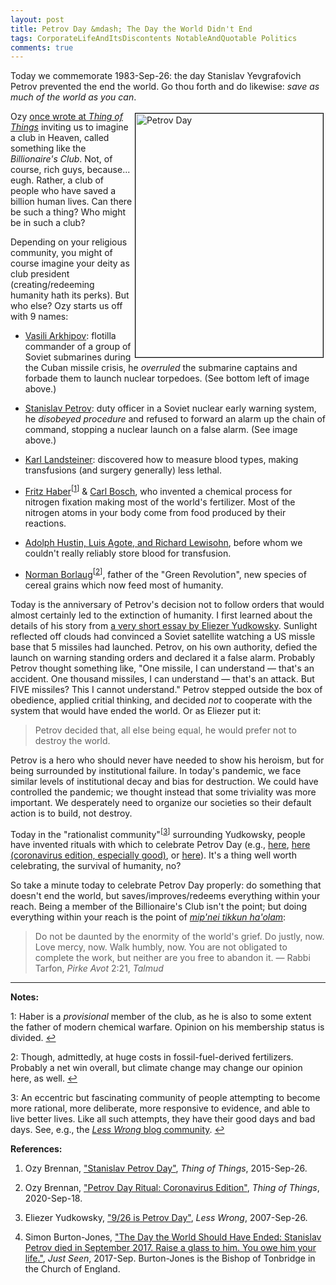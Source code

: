 ```yaml
---
layout: post
title: Petrov Day &mdash; The Day the World Didn't End
tags: CorporateLifeAndItsDiscontents NotableAndQuotable Politics
comments: true
---
```


Today we commemorate 1983-Sep-26: the day Stanislav Yevgrafovich Petrov prevented the end the
world.  Go thou forth and do likewise: _save as much of the world as you can_.  

<a href="https://en.wikipedia.org/wiki/Stanislav_Petrov" target="_blank"><img src="{{site.baseurl }}/images/2020-09-26-petrov-day-portrait.jpg" width="300" height="390" alt="Petrov Day" title="Petrov Day" style="float: right; margin: 3px 3px 3px 3px; border: 1px solid #000000;"></a>

Ozy [once wrote at _Thing of Things_](https://thingofthings.wordpress.com/2015/09/26/stanislav-petrov-day/) 
inviting us to imagine a club in Heaven, called something like the _Billionaire's Club_.
Not, of course, rich guys, because... eugh.  Rather, a club of people who have saved a
billion human lives.  Can there be such a thing?  Who might be in such a club?  

Depending on your religious community, you might of course imagine your deity as club
president (creating/redeeming humanity hath its perks).  But who else?  Ozy starts us off
with 9 names:  

* [Vasili Arkhipov](https://en.wikipedia.org/wiki/Vasili_Arkhipov): flotilla commander of
a group of Soviet submarines during the Cuban missile crisis, he _overruled_ the submarine
captains and forbade them to launch nuclear torpedoes.  (See bottom left of image above.)

* [Stanislav Petrov](https://en.wikipedia.org/wiki/Stanislav_Petrov): duty officer in a
Soviet nuclear early warning system, he _disobeyed procedure_ and refused to forward an
alarm up the chain of command, stopping a nuclear launch on a false alarm.  (See image
above.)  

* [Karl Landsteiner](https://en.wikipedia.org/wiki/Karl_Landsteiner): discovered how to
measure blood types, making transfusions (and surgery generally) less lethal.  

* [Fritz Haber](https://en.wikipedia.org/wiki/Fritz_Haber)<sup id="fn1a">[[1](#fn1)]</sup> &amp; 
[Carl Bosch](https://en.wikipedia.org/wiki/Carl_Bosch), who invented a chemical process
for nitrogen fixation making most of the world's fertilizer.  Most of the nitrogen atoms
in your body come from food produced by their reactions.  

* [Adolph Hustin, Luis Agote, and Richard Lewisohn](https://stanfordbloodcenter.org/a-brief-history-of-blood-transfusion-through-the-years/), 
before whom we couldn't really reliably store blood for transfusion.  

* [Norman Borlaug](https://en.wikipedia.org/wiki/Norman_Borlaug)<sup id="fn2a">[[2](#fn2)]</sup>, 
father of the "Green Revolution", new species of cereal grains which now feed most of humanity.  

Today is the anniversary of Petrov's decision not to follow orders that would almost
certainly led to the extinction of humanity.  I first learned about the details of his
story from 
[a very short essay by Eliezer Yudkowsky](https://www.lesswrong.com/posts/QtyKq4BDyuJ3tysoK/9-26-is-petrov-day).
Sunlight reflected off clouds had convinced a Soviet satellite watching a US missle base
that 5 missiles had launched.  Petrov, on his own authority, defied the launch on warning
standing orders and declared it a false alarm.  Probably Petrov thought something like, "One
missile, I can understand &mdash; that's an accident.  One thousand missiles, I can understand
&mdash; that's an attack.  But FIVE missiles?  This I cannot understand."  Petrov stepped
outside the box of obedience, applied critial thinking, and decided _not_ to cooperate
with the system that would have ended the world.  Or as Eliezer put it:  
> Petrov decided that, all else being equal, he would prefer not to destroy the world.

Petrov is a hero who should never have needed to show his heroism, but for being
surrounded by institutional failure.  In today's pandemic, we face similar levels of
institutional decay and bias for destruction.  We could have controlled the pandemic; we
thought instead that some triviality was more important.  We desperately need to organize
our societies so their default action is to build, not destroy.  

Today in the "rationalist community"<sup id="fn3a">[[3](#fn3)]</sup> surrounding
Yudkowsky, people have invented rituals with which to celebrate Petrov Day (e.g., 
[here](https://thingofthings.wordpress.com/2020/07/03/petrov-day/),
[here (coronavirus edition, especially good)](https://thingofthings.wordpress.com/2020/09/18/petrov-day-ritual-coronavirus-edition/), or
[here](http://petrovday.com/)).  It's a thing well worth celebrating, the survival of humanity, no?  

So take a minute today to celebrate Petrov Day properly: do something that doesn't end the
world, but saves/improves/redeems everything within your reach.  Being a member of
the Billionaire's Club isn't the point; but doing everything within your reach is the
point of [_mip'nei tikkun ha'olam_](https://en.wikipedia.org/wiki/Tikkun_olam):  
> Do not be daunted by the enormity of the world's grief.  Do justly, now.  Love mercy,
> now.  Walk humbly, now.  You are not obligated to complete the work, but neither are you
> free to abandon it. &mdash; Rabbi Tarfon, _Pirke Avot_ 2:21, _Talmud_

---

__Notes:__ 

<a id="fn1">1</a>: Haber is a _provisional_ member of the club, as he is also to some
extent the father of modern chemical warfare.  Opinion on his membership status is
divided. [↩](#fn1a)  

<a id="fn2">2</a>: Though, admittedly, at huge costs in fossil-fuel-derived fertilizers.
Probably a net win overall, but climate change may change our opinion here, as well. [↩](#fn2a)  

<a id="fn3">3</a>: An eccentric but fascinating community of people attempting to become
more rational, more deliberate, more responsive to evidence, and able to live better
lives.  Like all such attempts, they have their good days and bad days.  See, e.g., the
[_Less Wrong_ blog community](https://www.lesswrong.com/). [↩](#fn3a)  

__References:__

1. Ozy Brennan, ["Stanislav Petrov Day"](https://thingofthings.wordpress.com/2015/09/26/stanislav-petrov-day/), _Thing of Things_, 2015-Sep-26.

1. Ozy Brennan, ["Petrov Day Ritual: Coronavirus Edition"](https://thingofthings.wordpress.com/2020/09/18/petrov-day-ritual-coronavirus-edition/), _Thing of Things_, 2020-Sep-18.

1. Eliezer Yudkowsky, ["9/26 is Petrov Day"](https://www.lesswrong.com/posts/QtyKq4BDyuJ3tysoK/9-26-is-petrov-day), _Less Wrong_, 2007-Sep-26.

1. Simon Burton-Jones, ["The Day the World Should Have Ended: Stanislav Petrov died in
   September 2017. Raise a glass to him. You owe him your life."](http://www.simonburton-jones.com/JUST%20SEEN/The%20day%20The%20World%20Should%20Have%20Ended%20SEP2017.html), _Just Seen_, 2017-Sep.  Burton-Jones is the Bishop of Tonbridge in the Church of England.
